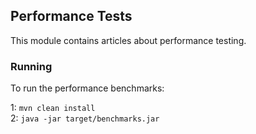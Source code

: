 ## Performance Tests

This module contains articles about performance testing.

### Running

 To run the performance benchmarks:

1: `mvn clean install`   
2: `java -jar target/benchmarks.jar`
